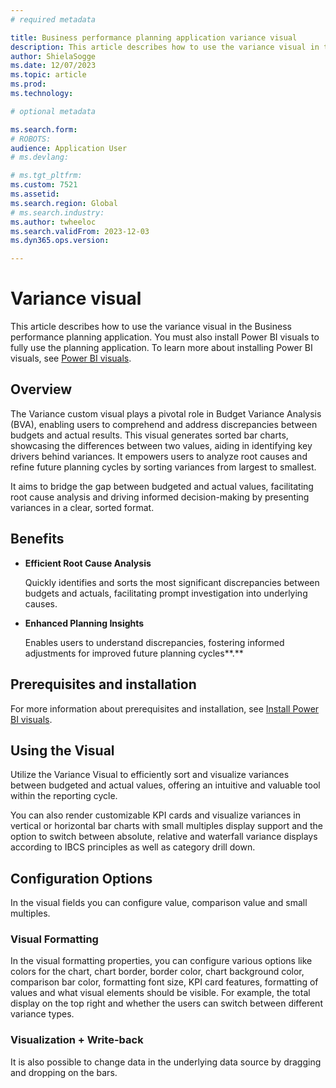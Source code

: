 ```yaml
---
# required metadata

title: Business performance planning application variance visual
description: This article describes how to use the variance visual in the Business performance planning application.
author: ShielaSogge
ms.date: 12/07/2023
ms.topic: article
ms.prod: 
ms.technology: 

# optional metadata

ms.search.form: 
# ROBOTS: 
audience: Application User
# ms.devlang: 

# ms.tgt_pltfrm: 
ms.custom: 7521
ms.assetid: 
ms.search.region: Global
# ms.search.industry: 
ms.author: twheeloc
ms.search.validFrom: 2023-12-03
ms.dyn365.ops.version: 

---
```

# Variance visual

This article describes how to use the variance visual in the Business performance planning application. You must also install Power BI visuals to fully use the planning application. To learn more about installing Power BI visuals, see [Power BI visuals](/power-bi/developer/visuals).

## Overview

The Variance custom visual plays a pivotal role in Budget Variance Analysis (BVA), enabling users to comprehend and address discrepancies between budgets and actual results. This visual generates sorted bar charts, showcasing the differences between two values, aiding in identifying key drivers behind variances. It empowers users to analyze root causes and refine future planning cycles by sorting variances from largest to smallest.

It aims to bridge the gap between budgeted and actual values, facilitating root cause analysis and driving informed decision-making by presenting variances in a clear, sorted format.

## Benefits

-   **Efficient Root Cause Analysis**

    Quickly identifies and sorts the most significant discrepancies between budgets and actuals, facilitating prompt investigation into underlying causes.

-   **Enhanced Planning Insights**

    Enables users to understand discrepancies, fostering informed adjustments for improved future planning cycles**.**

## Prerequisites and installation
For more information about prerequisites and installation, see [Install Power BI visuals](powerBI-visual-install).

## Using the Visual

Utilize the Variance Visual to efficiently sort and visualize variances between budgeted and actual values, offering an intuitive and valuable tool within the reporting cycle.

You can also render customizable KPI cards and visualize variances in vertical or horizontal bar charts with small multiples display support and the option to switch between absolute, relative and waterfall variance displays according to IBCS principles as well as category drill down.

## Configuration Options

In the visual fields you can configure value, comparison value and small multiples.

### Visual Formatting

In the visual formatting properties, you can configure various options like colors for the chart, chart border, border color, chart background color, comparison bar color, formatting font size, KPI card features, formatting of values and what visual elements should be visible. For example, the total display on the top right and whether the users can switch between different variance types.

### Visualization + Write-back

It is also possible to change data in the underlying data source by dragging and dropping on the bars.
